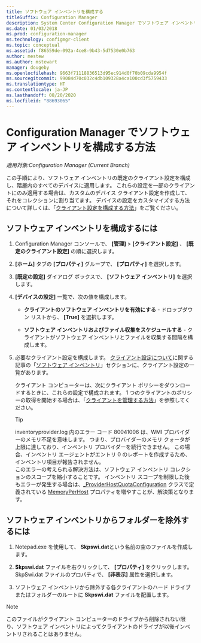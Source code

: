 ```yaml
---
title: ソフトウェア インベントリを構成する
titleSuffix: Configuration Manager
description: System Center Configuration Manager でソフトウェア インベントリを構成し、でソフトウェア インベントリからフォルダーを除外します。
ms.date: 01/03/2018
ms.prod: configuration-manager
ms.technology: configmgr-client
ms.topic: conceptual
ms.assetid: f86559de-092a-4ce8-9b43-5d7530e0b763
author: mestew
ms.author: mstewart
manager: dougeby
ms.openlocfilehash: 9663f71118836513d95ec914d0f70b09cda9954f
ms.sourcegitcommit: 99084d70c032c4db109328a4ca100cd3f5759433
ms.translationtype: HT
ms.contentlocale: ja-JP
ms.lasthandoff: 08/20/2020
ms.locfileid: "88693065"
---
```

# <a name="how-to-configure-software-inventory-in-configuration-manager"></a>Configuration Manager でソフトウェア インベントリを構成する方法

*適用対象:Configuration Manager (Current Branch)*

この手順により、ソフトウェア インベントリの既定のクライアント設定を構成し、階層内のすべてのデバイスに適用します。 これらの設定を一部のクライアントにのみ適用する場合は、カスタムのデバイス クライアント設定を作成して、それをコレクションに割り当てます。 デバイスの設定をカスタマイズする方法について詳しくは、「[クライアント設定を構成する方法](../../../../core/clients/deploy/configure-client-settings.md)」をご覧ください。   

## <a name="to-configure-software-inventory"></a>ソフトウェア インベントリを構成するには  

1. Configuration Manager コンソールで、 **[管理]**  >  **[クライアント設定]** 、 **[既定のクライアント設定]** の順に選択します。  

2. **[ホーム]** タブの **[プロパティ]** グループで、 **[プロパティ]** を選択します。  

3. **[既定の設定]** ダイアログ ボックスで、 **[ソフトウェア インベントリ]** を選択します。  

4. **[デバイスの設定]** 一覧で、次の値を構成します。  

   -   **クライアントのソフトウェア インベントリを有効にする** - ドロップダウン リストから、 **[True]** を選択します。  

   -   **ソフトウェア インベントリおよびファイル収集をスケジュールする** - クライアントがソフトウェア インベントリとファイルを収集する間隔を構成します。   

5. 必要なクライアント設定を構成します。 [クライアント設定について](../../../../core/clients/deploy/about-client-settings.md)に関する記事の「[ソフトウェア インベントリ](../../../../core/clients/deploy/about-client-settings.md#software-inventory)」セクションに、クライアント設定の一覧があります。  

   クライアント コンピューターは、次にクライアント ポリシーをダウンロードするときに、これらの設定で構成されます。 1 つのクライアントのポリシーの取得を開始する場合は、「[クライアントを管理する方法](../../../../core/clients/manage/manage-clients.md)」を参照してください。  

   > [!TIP]
   >   inventoryprovider.log 内のエラー コード 80041006 は、WMI プロバイダーのメモリ不足を意味します。 つまり、プロバイダーのメモリ クォータが上限に達しており、インベントリ プロバイダーを続行できません。
   > この場合、インベントリ エージェントがエントリ 0 のレポートを作成するため、インベントリ項目が報告されません。 <br/>
   > このエラーの考えられる解決方法は、ソフトウェア インベントリ コレクションのスコープを縮小することです。 インベントリ スコープを制限した後もエラーが発生する場合は、[_ProviderHostQuotaConfiguration](/windows/win32/wmisdk/--providerhostquotaconfiguration) クラスで定義されている [MemoryPerHost](https://techcommunity.microsoft.com/t5/ask-the-performance-team/memory-and-handle-quotas-in-the-wmi-provider-service/ba-p/373319) プロパティを増やすことが、解決策となります。

<!--SMS.480648 include WMI Out of memory tip -->


## <a name="to-exclude-folders-from-software-inventory"></a>ソフトウェア インベントリからフォルダーを除外するには  

1.  Notepad.exe を使用して、 **Skpswi.dat**という名前の空のファイルを作成します。  

2.  **Skpswi.dat** ファイルを右クリックして、 **[プロパティ]** をクリックします。 SkpSwi.dat ファイルのプロパティで、 **[非表示]** 属性を選択します。  

3.  ソフトウェア インベントリから除外する各クライアントのハード ドライブまたはフォルダーのルートに **Skpswi.dat** ファイルを配置します。  

> [!NOTE]  
>  このファイルがクライアント コンピューターのドライブから削除されない限り、ソフトウェア インベントリによってクライアントのドライブが以後インベントリされることはありません。